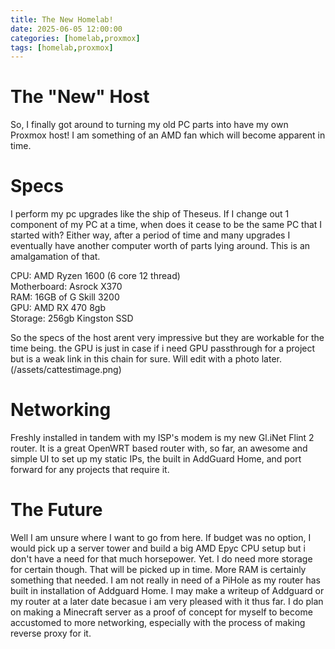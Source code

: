```yaml
---
title: The New Homelab!
date: 2025-06-05 12:00:00 
categories: [homelab,proxmox]
tags: [homelab,proxmox]
---
```


# The "New" Host
So, I finally got around to turning my old PC parts into have my own Proxmox host! I am something of an AMD fan which will become apparent in time.  

# Specs
I perform my pc upgrades like the ship of Theseus. If I change out 1 component of my PC at a time, when does it cease to be the same PC that I started with? Either way, after a period of time and many upgrades I eventually have another computer worth of parts lying around. This is an amalgamation of that.  
  
CPU: AMD Ryzen 1600 (6 core 12 thread)  
Motherboard: Asrock X370  
RAM: 16GB of G Skill 3200   
GPU: AMD RX 470 8gb  
Storage: 256gb Kingston SSD   
  
So the specs of the host arent very impressive but they are workable for the time being. the GPU is just in case if i need GPU passthrough for a project but is a weak link in this chain for sure. Will edit with a photo later. 
(/assets/cattestimage.png)

# Networking
Freshly installed in tandem with my ISP's modem is my new Gl.iNet Flint 2 router. It is a great OpenWRT based router with, so far, an awesome and simple UI to set up my static IPs, the built in AddGuard Home, and port forward for any projects that require it.  

# The Future 
Well I am unsure where I want to go from here. If budget was no option, I would pick up a server tower and build a big AMD Epyc CPU setup but i don't have a need for that much horsepower. Yet. I do need more storage for certain though. That will be picked up in time. More RAM is certainly something that needed. I am not really in need of a PiHole as my router has built in installation of Addguard Home. I may make a writeup of Addguard or my router at a later date becasue i am very pleased with it thus far. I do plan on making a Minecraft server as a proof of concept for myself to become accustomed to more networking, especially with the process of making  reverse proxy for it. 
